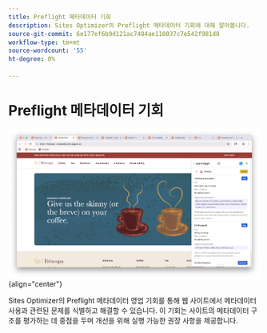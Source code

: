 ```yaml
---
title: Preflight 메타데이터 기회
description: Sites Optimizer의 Preflight 메타데이터 기회에 대해 알아봅니다.
source-git-commit: 6e177ef6b9d121ac7484ae118037c7e542f981d8
workflow-type: tm+mt
source-wordcount: '55'
ht-degree: 0%

---
```



# Preflight 메타데이터 기회

![Preflight 메타데이터 기회](./assets/metadata/hero.png){align="center"}

Sites Optimizer의 Preflight 메타데이터 영업 기회를 통해 웹 사이트에서 메타데이터 사용과 관련된 문제를 식별하고 해결할 수 있습니다. 이 기회는 사이트의 메타데이터 구조를 평가하는 데 중점을 두며 개선을 위해 실행 가능한 권장 사항을 제공합니다.